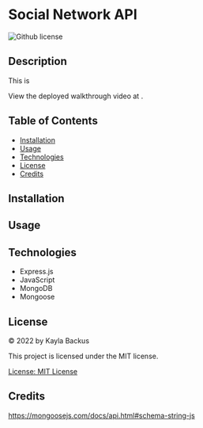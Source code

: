# Social Network API
![Github license](https://img.shields.io/badge/license-MIT-blue.svg)

## Description
This is 

View the deployed walkthrough video at []().

## Table of Contents
- [Installation](#installation)
- [Usage](#usage)
- [Technologies](#technologies)
- [License](#license)
- [Credits](#credits)

## Installation


## Usage


## Technologies
- Express.js
- JavaScript
- MongoDB
- Mongoose

## License
&copy; 2022 by Kayla Backus

This project is licensed under the MIT license.

[License: MIT License](https://opensource.org/licenses/MIT)

## Credits
https://mongoosejs.com/docs/api.html#schema-string-js